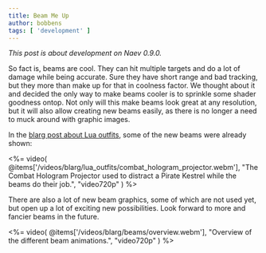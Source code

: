 ```yaml
---
title: Beam Me Up
author: bobbens
tags: [ 'development' ]
---
```


*This post is about development on Naev 0.9.0.*

So fact is, beams are cool. They can hit multiple targets and do a lot of damage while being accurate. Sure they have short range and bad tracking, but they more than make up for that in coolness factor. We thought about it and decided the only way to make beams cooler is to sprinkle some shader goodness ontop. Not only will this make beams look great at any resolution, but it will also allow creating new beams easily, as there is no longer a need to muck around with graphic images.

In the [blarg post about Lua outfits](<%=@items['/blarg/2021-06-06_lua_outfits.md']%>), some of the new beams were already shown:

<%= video( @items['/videos/blarg/lua_outfits/combat_hologram_projector.webm'], "The Combat Hologram Projector used to distract a Pirate Kestrel while the beams do their job.", "video720p" ) %>

There are also a lot of new beam graphics, some of which are not used yet, but open up a lot of exciting new possibilities. Look forward to more and fancier beams in the future.

<%= video( @items['/videos/blarg/beams/overview.webm'], "Overview of the different beam animations.", "video720p" ) %>

